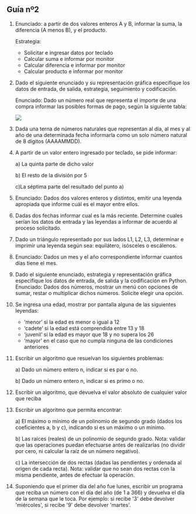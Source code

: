 ## Guía nº2

1. Enunciado: a partir de dos valores enteros A y B, informar la suma, la diferencia (A menos B), y el producto.

    Estrategia:
    - Solicitar e ingresar datos por teclado
    - Calcular suma e informar por monitor
    - Calcular diferencia e informar por monitor
    - Calcular producto e informar por monitor

2. Dado el siguiente enunciado y su representación gráfica especifique los datos de entrada, de salida, estrategia, seguimiento y codificación. 

    Enunciado: Dado un número real que representa el importe de una compra informar las posibles formas de pago, según la siguiente tabla:

    ![](https://i.imgur.com/t3FtR9t.png)

3. Dada una terna de números naturales que representan al día, al mes y al año de una determinada fecha informarla como un solo número natural de 8 dígitos (AAAAMMDD).

4. A partir de un valor entero ingresado por teclado, se pide informar:

    a) La quinta parte de dicho valor

    b) El resto de la división por 5

    c)La séptima parte del resultado del punto a)

5. Enunciado: Dados dos valores enteros y distintos, emitir una leyenda apropiada que informe cuál es el mayor entre ellos.

6. Dadas dos fechas informar cual es la más reciente. Determine cuales serían los datos de entrada  y las leyendas a informar de acuerdo al proceso solicitado. 

7. Dado un triángulo representado por sus lados L1, L2, L3, determinar e imprimir una leyenda según sea: equilátero, isósceles o escálenos.

8. Enunciado: Dados un mes y el año correspondiente informar cuantos días tiene el mes.

9. Dado el siguiente enunciado, estrategia y representación gráfica especifique los datos de entrada, de salida y  la codificación en Python. Enunciado: Dados dos números, mostrar un menú con opciones de sumar, restar o multiplicar dichos números. Solicite elegir una opción.

10. Se ingresa una edad, mostrar por pantalla alguna de las siguientes leyendas:
    - ‘menor’ si la edad es menor o igual a 12  
    - ‘cadete’ si la edad está comprendida entre 13 y 18
    - ‘juvenil’ si la edad es mayor que 18 y no supera los 26
    - ‘mayor’ en el caso que no cumpla ninguna de las condiciones anteriores

11. Escribir un algoritmo que resuelvan los siguientes problemas:

    a) Dado un número entero n, indicar si es par o no. 

    b) Dado un número entero n, indicar si es primo o no.

12. Escribir un algoritmo, que devuelva el valor absoluto de cualquier valor que reciba

13. Escribir un algoritmo que permita encontrar:

    a) El máximo o mínimo de un polinomio de segundo grado (dados los coeficientes a, b y c), indicando si es un máximo o un mínimo. 

    b) Las raíces (reales) de un polinomio de segundo grado. Nota: validar que las operaciones puedan efectuarse antes de realizarlas (no dividir por cero, ni calcular la raíz de un número negativo).

    c) La intersección de dos rectas (dadas las pendientes y ordenada al origen de cada recta). Nota: validar que no sean dos rectas con la misma pendiente, antes de efectuar la operación.

14. Suponiendo que el primer día del año fue lunes, escribir un programa que reciba un número con el día del año (de 1 a 366) y devuelva el día de la semana que le toca. Por ejemplo: si recibe '3' debe devolver 'miércoles', si recibe '9' debe devolver 'martes'. 

